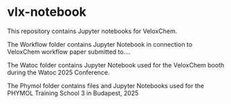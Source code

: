 # vlx-notebook

This repository contains Jupyter notebooks for VeloxChem.

The Workflow folder contains Jupyter Notebook in connection to VeloxChem workflow paper submitted to....

The Watoc folder contains Jupyter Notebook used for the VeloxChem booth during the Watoc 2025 Conference.

The Phymol folder contains files and Jupyter Notebooks used for the PHYMOL Training School 3 in Budapest, 2025
